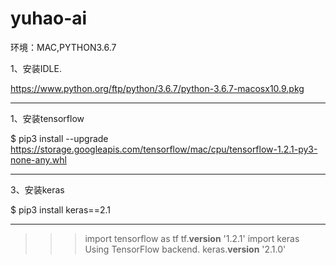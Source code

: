 # yuhao-ai

环境：MAC,PYTHON3.6.7

1、安装IDLE.

https://www.python.org/ftp/python/3.6.7/python-3.6.7-macosx10.9.pkg

--------------------- 
1、安装tensorflow

$ pip3 install --upgrade https://storage.googleapis.com/tensorflow/mac/cpu/tensorflow-1.2.1-py3-none-any.whl
 
--------------------- 
3、安装keras

$ pip3 install keras==2.1

----------------------
>>> import tensorflow as tf
>>> tf.__version__
'1.2.1'
>>> import keras
Using TensorFlow backend.
>>> keras.__version__
'2.1.0'
>>> 


